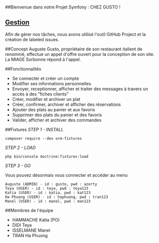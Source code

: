 ##Bienvenue dans notre Projet Symfony : CHEZ GUSTO !


## <a href="https://github.com/ProjetSymfony1/chez-gusto/projects/1"> Gestion </a>

Afin de gérer nos tâches, nous avons utilisé l'outil GitHub Project et la création de labeled issues.

##Concept
Auguste Gusto, propriétaire de son restaurant italient de renommé, effectue un appel d'offre ouvert pour la conception de son site.
La MIAGE Sorbonne répond à l'appel.

##Fonctionnalités
- Se connecter et créer un compte
- Modifier ses informations personnelles
- Envoyer, receptionner, afficher et traiter des messages à travers un accès à des "fiches clients"
- Créer, modifier et archiver un plat
- Créer, confirmer, archiver et afficher des réservations
- Ajouter des plats au panier et aux favoris
- Supprimer des plats du panier et des favoris
- Valider, afficher et archiver des commandes

##Fixtures 
_STEP 1 - INSTALL_ 

    composer require --dev orm-fixtures
_STEP 2 - LOAD_ 

    php bin/console doctrine:fixtures:load
_STEP 3 - GO_ 

Vous pouvez désormais vous connecter et accéder au menu

    Auguste (ADMIN) - id : gusto, pwd : azerty
    Teya (USER) - id : teya, pwd : teya123
    Katia (USER) - id : katia, pwd : kat123
    Ha Phuong (USER) - id : haphuong, pwd : tran123
    Manel (USER) - id : manel, pwd : man123

##Membres de l'équipe

- HAMMACHE Katia (PO)
- DIDI Teya 
- ISSELMANE Manel 
- TRAN Ha Phuong 


